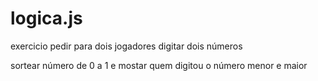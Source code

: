# logica.js

<p>exercicio pedir para dois jogadores digitar dois números</p>
<p>sortear número de 0 a 1 e mostar quem digitou o número menor e maior</p>
